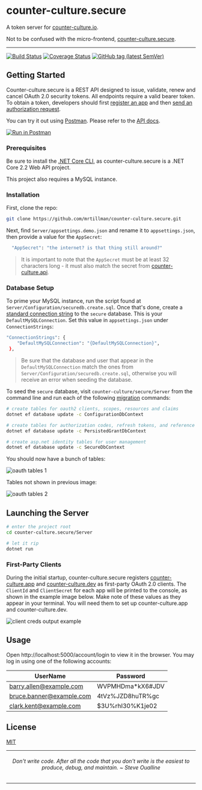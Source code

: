 # counter-culture.secure

A token server for [counter-culture.io](https://counter-culture.io).

Not to be confused with the micro-frontend, [counter-culture.secure](https://gitlab.com/mrtillman/counter-culture.secure#counter-culturesecure).

---

[![Build Status](https://travis-ci.com/mrtillman/counter-culture.secure.svg?branch=master)](https://travis-ci.com/mrtillman/counter-culture.secure)
[![Coverage Status](https://coveralls.io/repos/github/mrtillman/counter-culture.secure/badge.svg?branch=master)](https://coveralls.io/github/mrtillman/counter-culture.secure?branch=master)
<a href="https://github.com/mrtillman/counter-culture.secure/releases/tag/v1.0.0-alpha">
![GitHub tag (latest SemVer)](https://img.shields.io/github/v/tag/mrtillman/counter-culture.secure?sort=semver)
</a>

## Getting Started

Counter-culture.secure is a REST API designed to issue, validate, renew and cancel OAuth 2.0 security tokens. All endpoints require a valid bearer token. To obtain a token, developers should first [register an app](https://geeks.counter-culture.io/register) and then [send an authorization request](https://github.com/mrtillman/counter-culture.secure/wiki/How-To-Send-an-Authorization-Request).

You can try it out using [Postman](https://learning.getpostman.com/). Please refer to the [API docs](https://documenter.getpostman.com/view/1403721/S1a7X6L7).

[![Run in Postman](https://run.pstmn.io/button.svg)](https://app.getpostman.com/run-collection/0323d87983b842a1c15f)

### Prerequisites 

Be sure to install the [.NET Core CLI](https://docs.microsoft.com/en-us/dotnet/core/tools/?tabs=netcore2x), as counter-culture.secure is a .NET Core 2.2 Web API project.

This project also requires a MySQL instance.

### Installation

First, clone the repo:

```sh
git clone https://github.com/mrtillman/counter-culture.secure.git
```

Next, find `Server/appsettings.demo.json` and rename it to `appsettings.json`, then provide a value for the `AppSecret`:

```sh
  "AppSecret": "the internet? is that thing still around?"
```

> It is important to note that the `AppSecret` must be at least 32 characters long - it must also match the secret from [counter-culture.api](https://github.com/mrtillman/counter-culture.api).

### Database Setup

To prime your MySQL instance, run the script found at `Server/Configuration/securedb.create.sql`. Once that's done, create a [standard connection string](https://www.connectionstrings.com/mysql-connector-net-mysqlconnection/standard/) to the `secure` database. This is your `DefaultMySQLConnection`. Set this value in `appsettings.json` under `ConnectionStrings`:

```sh
"ConnectionStrings": {
    "DefaultMySQLConnection": "{DefaultMySQLConnection}",
 },
```

> Be sure that the database and user that appear in the `DefaultMySQLConnection` match the ones from `Server/Configuration/securedb.create.sql`, otherwise you will receive an error when seeding the database.

To seed the `secure` database, visit `counter-culture/secure/Server` from the command line and run each of the following [migration](https://docs.microsoft.com/en-us/ef/core/managing-schemas/migrations/) commands:

```sh
# create tables for oauth2 clients, scopes, resources and claims
dotnet ef database update -c ConfigurationDbContext

# create tables for authorization codes, refresh tokens, and reference tokens
dotnet ef database update -c PersistedGrantDbContext

# create asp.net identity tables for user management
dotnet ef database update -c SecureDbContext
```

You should now have a bunch of tables:

![oauth tables 1](https://raw.githubusercontent.com/mrtillman/counter-culture.secure/master/assets/secure.tables.1.png)

Tables not shown in previous image:

![oauth tables 2](https://raw.githubusercontent.com/mrtillman/counter-culture.secure/master/assets/secure.tables.2.png)

## Launching the Server

```sh
# enter the project root
cd counter-culture.secure/Server

# let it rip
dotnet run
```

### First-Party Clients

During the initial startup, counter-culture.secure registers [counter-culture.app](https://github.com/mrtillman/counter-culture.app) and [counter-culture.dev](https://github.com/mrtillman/counter-culture.dev) as first-party OAuth 2.0 clients. The `ClientId`  and `ClientSecret` for each app will be printed to the console, as shown in the example image below. Make note of these values as they appear in your terminal. You will need them to set up counter-culture.app and counter-culture.dev.

![client creds output example](https://raw.githubusercontent.com/mrtillman/counter-culture.secure/master/assets/carbon.client.creds.png)

## Usage

Open http://localhost:5000/account/login to view it in the browser. You may log in using one of the following accounts:

|UserName|Password|
|---|---|
|barry.allen@example.com|WVPMHDma*kX6#JDV|
|bruce.banner@example.com|4tVz%JZD8huTR%gc|
|clark.kent@example.com|$3U%rhI30%K1je02|

## License
[MIT](https://github.com/mrtillman/counter-culture.secure/blob/master/LICENSE.md)

---

<h6 align="center">Don't write code. After all the code that you don't write is the easiest to produce, debug, and maintain. ~ Steve Oualline</h6>

---